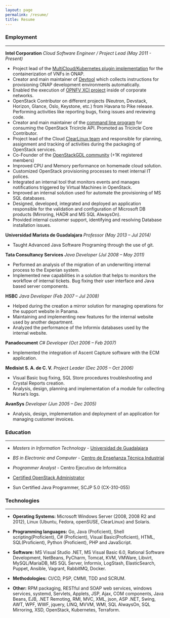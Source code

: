 ```yaml
---
layout: page
permalink: /resume/
title: Resume
---
```


### Employment
---

**Intel Corporation**
*Cloud Software Engineer / Project Lead (May 2011 - Present)*

* Project lead of the [MultiCloud/Kubernetes plugin implementation](https://git.onap.org/multicloud/k8s/)
for the containerization of VNFs in ONAP.
* Creator and main maintainer of [Devtool](https://git.onap.org/integration/devtool/)
which collects instructions for provisioning ONAP development
environments automatically.
* Enabled the execution of [OPNFV XCI project](https://git.opnfv.org/releng-xci/)
inside of corporate networks.
* OpenStack Contributor on different projects (Neutron, Devstack,
Horizon, Glance, Oslo, Keystone, etc.) from Havana to Pike release.
Performing activities like reporting bugs, fixing issues and reviewing
code.
* Creator and main maintainer of the [command line program](http://git.openstack.org/cgit/openstack/python-tricircleclient/)
for consuming the OpenStack Tricircle API. Promoted as Tricircle Core
Contributor.
* Project lead of the Cloud [ClearLinux team](https://clearlinux.org/)
and responsible for planning, assignment and tracking of activities
during the packaging of OpenStack services.
* Co-Founder of the [OpenStackGDL community](https://www.meetup.com/OpenStack-GDL/)
(+1K registered members)
* Improved CPU and Memory performance on homemade cloud solution.
* Customized OpenStack provisioning processes to meet internal IT
polices.
* Integrated an internal tool that monitors events and manages
notifications triggered by Virtual Machines in OpenStack.
* Improved an internal solution used for automate the provisioning of
MS SQL databases.
* Designed, developed, integrated and deployed an application
responsible for the validation and configuration of Microsoft DB
products (Mirroring, HADR and MS SQL AlwaysOn).
* Provided internal customer support, identifying and resolving
Database installation issues.

**Universidad Marista de Guadalajara**
*Professor (May 2013 – Jul 2014)*

* Taught Advanced Java Software Programing through the use of git.

**Tata Consultancy Services**
*Java Developer (Jul 2008 – May 2011)*

* Performed an analysis of the migration of an underwriting internal
process to the Experian system.
* Implemented new capabilities in a solution that helps to monitors
the workflow of internal tickets. Bug fixing their user interface and
Java based server components.

**HSBC**
*Java Developer (Feb 2007 – Jul 2008)*

* Helped during the creation a mirror solution for managing operations
for the support website in Panama.
* Maintaining and implementing new features for the internal website
used by another department.
* Analyzed the performance of the Informix databases used by the
internal website.

**Panadocument**
*C# Developer (Oct 2006 – Feb 2007)*

* Implemented the integration of Ascent Capture software with the ECM
application.

**Medisist S. A. de C. V.**
*Project Leader (Dec 2005 – Oct 2006)*

* Visual Basic bug fixing, SQL Store procedures troubleshooting and
Crystal Reports creation.
* Analysis, design, planning and implementation of a module for
collecting Nurse’s logs.

**AvanSys**
*Developer (Jun 2005 – Dec 2005)*

* Analysis, design, implementation and deployment of an application
for managing customer invoices.

### Education
---

* *Masters in Information Technology* - [Universidad de Guadalajara](http://mti.cucea.udg.mx/)
* *BS in Electronic and Computer* - [Centro de Enseñanza Técnica Industrial](http://www.ceti.mx)
* *Programmer Analyst* - Centro Ejecutivo de Informática

* [Certified OpenStack Administrator](https://www.openstack.org/coa)
* Sun Certified Java Programmer, SCJP 5.0 (CX-310-055)

### Technologies
---

* **Operating Systems:** Microsoft Windows Server (2008, 2008 R2 and
2012), Linux (Ubuntu, Fedora, openSUSE, ClearLinux) and Solaris.

* **Programming languages:** Go, Java (Proficient), Shell
scripting(Proficient), C# (Proficient), Visual Basic(Proficient),
HTML, SQL(Proficient), Python (Proficient), PHP and JavaScript.

* **Software:** MS Visual Studio .NET, MS Visual Basic 6.0, Rational
Software Development, NetBeans, PyCharm, Tomcat, KVM, VMWare, Libvirt,
MySQL/MariaDB, MS SQL Server, Informix, LogStash, ElasticSearch,
Puppet, Ansible, Vagrant, RabbitMQ, Docker.

* **Methodologies:** CI/CD, PSP, CMMI, TDD and SCRUM.

* **Other:** RPM packaging, RESTful and SOAP web services, windows
services, systemd, Servlets, Applets, JSP, Ajax, COM components, Java
Beans, EJB, .NET Remoting, RMI, MVC, XML, json, ASP .NET, Swing, AWT,
WPF, WWF, jquery, LINQ, MVVM, WMI, SQL AlwaysOn, SQL Mirroring, XSD,
OpenStack, Kubernetes, Terraform.

